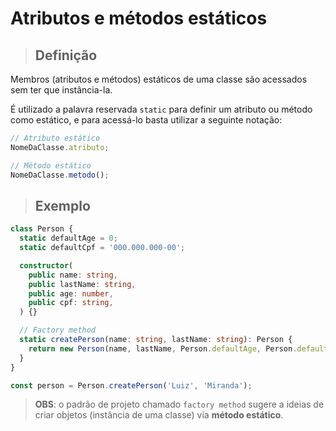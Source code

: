 # Atributos e métodos estáticos

> ## **Definição**

Membros (atributos e métodos) estáticos de uma classe são acessados sem ter que instância-la.

É utilizado a palavra reservada `static` para definir um atributo ou método como estático, e para acessá-lo basta utilizar a seguinte notação:

```ts
// Atributo estático
NomeDaClasse.atributo;

// Método estático
NomeDaClasse.metodo();
```

> ## **Exemplo**

```ts
class Person {
  static defaultAge = 0;
  static defaultCpf = '000.000.000-00';

  constructor(
    public name: string,
    public lastName: string,
    public age: number,
    public cpf: string,
  ) {}

  // Factory method
  static createPerson(name: string, lastName: string): Person {
    return new Person(name, lastName, Person.defaultAge, Person.defaultCpf);
  }
}

const person = Person.createPerson('Luiz', 'Miranda');
```

> **OBS**: o padrão de projeto chamado `factory method` sugere a ideias de criar objetos (instância de uma classe) via **método estático**.
